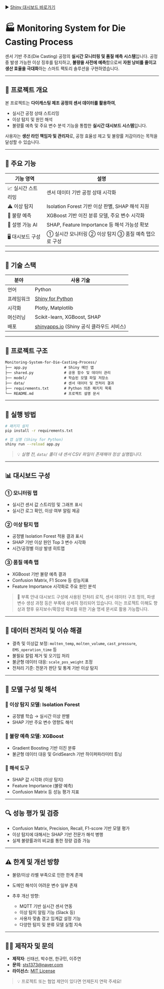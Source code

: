 ▶️ [Shiny 대시보드 바로가기](https://han-gyumin.shinyapps.io/diecasting1/)

# 🏭 Monitoring System for Die Casting Process

센서 기반 주조(Die Casting) 공정의 **실시간 모니터링 및 품질 예측 시스템**입니다.
공정 중 발생 가능한 이상 징후를 탐지하고, **불량을 사전에 예측**함으로써 **자원 낭비를 줄이고 생산 효율을 극대화**하는 스마트 팩토리 솔루션을 구현하였습니다.

---

## 📌 프로젝트 개요

본 프로젝트는 **다이캐스팅 제조 공정의 센서 데이터를 활용하여**,

* 실시간 공정 상태 스트리밍
* 이상 탐지 및 원인 해석
* 불량률 예측 및 주요 변수 분석
  기능을 통합한 **실시간 대시보드 시스템**입니다.

사용자는 **생산 라인 책임자 및 관리자**로, 공정 효율성 제고 및 불량률 저감이라는 목적을 달성할 수 있습니다.

---

## 🚀 주요 기능

| 기능 영역       | 설명                                    |
| ----------- | ------------------------------------- |
| 📈 실시간 스트리밍 | 센서 데이터 기반 공정 상태 시각화                   |
| ⚠️ 이상 탐지    | Isolation Forest 기반 이상 판별, SHAP 해석 지원 |
| 🧠 불량 예측    | XGBoost 기반 이진 분류 모델, 주요 변수 시각화        |
| 🧾 설명 가능 AI | SHAP, Feature Importance 등 해석 가능성 확보  |
| 🖥️ 대시보드 구성 | ① 실시간 모니터링 ② 이상 탐지 ③ 품질 예측 탭으로 구성     |

---

## 🧰 기술 스택

| 분야    | 사용 기술                                                        |
| ----- | ------------------------------------------------------------ |
| 언어    | Python                                                       |
| 프레임워크 | [Shiny for Python](https://shiny.posit.co/py/)               |
| 시각화   | Plotly, Matplotlib                                           |
| 머신러닝  | Scikit-learn, XGBoost, SHAP                                  |
| 배포    | [shinyapps.io](https://www.shinyapps.io) (Shiny 공식 클라우드 서비스) |

---

## 📂 프로젝트 구조

```plaintext
Monitoring-System-for-Die-Casting-Process/
├── app.py                 # Shiny 메인 앱
├── shared.py              # 공용 함수 및 데이터 관리
├── model/                 # 학습된 모델 파일 저장소
├── data/                  # 센서 데이터 및 전처리 결과
├── requirements.txt       # Python 의존 패키지 목록
└── README.md              # 프로젝트 설명 문서
```

---

## 🧪 실행 방법

```bash
# 패키지 설치
pip install -r requirements.txt

# 앱 실행 (Shiny for Python)
shiny run --reload app.py
```

> 💡 *실행 전, `data/` 폴더 내 센서 CSV 파일이 존재해야 정상 실행됩니다.*

---

## 📊 대시보드 구성

### ① 모니터링 탭

* 실시간 센서 값 스트리밍 및 그래프 표시
* 실시간 로그 확인, 이상 여부 알림 제공

### ② 이상 탐지 탭

* 공정별 Isolation Forest 적용 결과 표시
* SHAP 기반 이상 원인 Top 3 변수 시각화
* 시간/공정별 이상 발생 히트맵

### ③ 품질 예측 탭

* XGBoost 기반 불량 예측 결과
* Confusion Matrix, F1 Score 등 성능지표
* Feature Importance 시각화로 주요 원인 분석

> 📂 부록 안내
대시보드 구성에 사용된 전처리 로직, 센서 데이터 구조 정의, 파생 변수 생성 과정 등은 부록에 상세히 정리되어 있습니다.
이는 프로젝트 이해도 향상과 향후 유지보수/확장성 확보를 위한 기술 명세 문서로 활용 가능합니다.
---

## 🔧 데이터 전처리 및 이슈 해결

* 결측 및 이상값 보정: `molten_temp`, `molten_volume`, `cast_pressure`, `EMS_operation_time` 등
* 불필요 칼럼 제거 및 오기입 처리
* 불균형 데이터 대응: `scale_pos_weight` 조정
* 전처리 기준: 전문가 판단 및 통계 기반 이상 탐지

---

## 🤖 모델 구성 및 해석

### 📍 이상 탐지 모델: **Isolation Forest**

* 공정별 학습 → 실시간 이상 판별
* SHAP 기반 주요 변수 영향도 해석

### 📍 불량 예측 모델: **XGBoost**

* Gradient Boosting 기반 이진 분류
* 불균형 데이터 대응 및 GridSearch 기반 하이퍼파라미터 튜닝

### 📍 해석 도구

* SHAP 값 시각화 (이상 탐지)
* Feature Importance (불량 예측)
* Confusion Matrix 등 성능 평가 지표

---

## 🔍 성능 평가 및 검증

* Confusion Matrix, Precision, Recall, F1-score 기반 모델 평가
* 이상 탐지에 대해서는 SHAP 기반 전문가 해석 병행
* 실제 불량률과의 비교를 통한 정량 검증 가능

---

## ⚠️ 한계 및 개선 방향

* 불량/이상 라벨 부족으로 인한 한계 존재
* 도메인 해석이 어려운 변수 일부 존재
* 추후 개선 방향:

  * MQTT 기반 실시간 센서 연동
  * 이상 탐지 알림 기능 (Slack 등)
  * 사용자 맞춤 경고 임계값 설정 기능
  * 다양한 탐지 및 분류 모델 실험 지속

---

## 🙋‍♂️ 제작자 및 문의

* **제작자**: 신태선, 박수현, 한규민, 이주연
* **문의**: [sts1373@naver.com](mailto:sts1373@naver.com)
* **라이선스**: [MIT License](./LICENSE)

> 💡 프로젝트 또는 협업 제안이 있다면 언제든지 연락 주세요!

